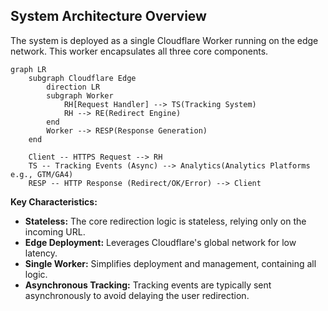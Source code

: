 ## System Architecture Overview

The system is deployed as a single Cloudflare Worker running on the edge network. This worker encapsulates all three core components.

```mermaid
graph LR
    subgraph Cloudflare Edge
        direction LR
        subgraph Worker
            RH[Request Handler] --> TS(Tracking System)
            RH --> RE(Redirect Engine)
        end
        Worker --> RESP(Response Generation)
    end

    Client -- HTTPS Request --> RH
    TS -- Tracking Events (Async) --> Analytics(Analytics Platforms e.g., GTM/GA4)
    RESP -- HTTP Response (Redirect/OK/Error) --> Client
```

**Key Characteristics:**
- **Stateless:** The core redirection logic is stateless, relying only on the incoming URL.
- **Edge Deployment:** Leverages Cloudflare's global network for low latency.
- **Single Worker:** Simplifies deployment and management, containing all logic.
- **Asynchronous Tracking:** Tracking events are typically sent asynchronously to avoid delaying the user redirection. 